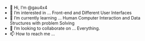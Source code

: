 - 👋 Hi, I’m @gau4x4
- 👀 I’m interested in ... Front-end and Different User Interfaces
- 🌱 I’m currently learning ... Human Computer Interaction and Data Structures with problem Solving
- 💞️ I’m looking to collaborate on ... Everything.
- 📫 How to reach me ...

<!---
gau4x4/gau4x4 is a ✨ special ✨ repository because its `README.md` (this file) appears on your GitHub profile.
You can click the Preview link to take a look at your changes.
--->
